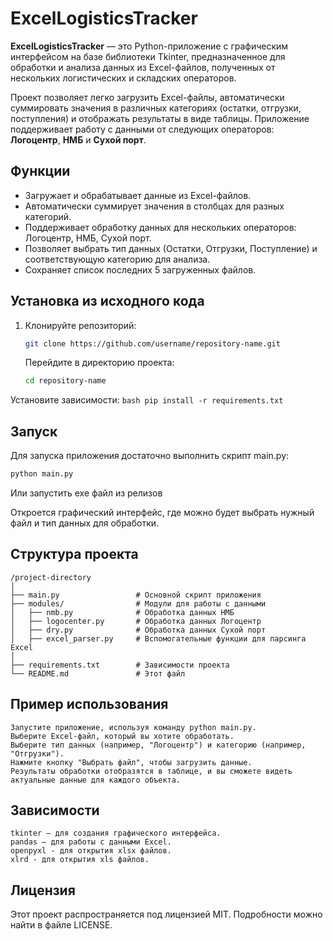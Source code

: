 # ExcelLogisticsTracker

**ExcelLogisticsTracker** — это Python-приложение с графическим интерфейсом на базе библиотеки Tkinter, предназначенное для обработки и анализа данных из Excel-файлов, полученных от нескольких логистических и складских операторов.

Проект позволяет легко загрузить Excel-файлы, автоматически суммировать значения в различных категориях (остатки, отгрузки, поступления) и отображать результаты в виде таблицы. Приложение поддерживает работу с данными от следующих операторов: **Логоцентр**, **НМБ** и **Сухой порт**.

## Функции

- Загружает и обрабатывает данные из Excel-файлов.
- Автоматически суммирует значения в столбцах для разных категорий.
- Поддерживает обработку данных для нескольких операторов: Логоцентр, НМБ, Сухой порт.
- Позволяет выбрать тип данных (Остатки, Отгрузки, Поступление) и соответствующую категорию для анализа.
- Сохраняет список последних 5 загруженных файлов.

## Установка из исходного кода

1. Клонируйте репозиторий:
   ```bash
   git clone https://github.com/username/repository-name.git
   ```

    Перейдите в директорию проекта:
    ```bash
    cd repository-name
    ```

Установите зависимости:
    ```bash
    pip install -r requirements.txt
    ```

## Запуск

Для запуска приложения достаточно выполнить скрипт main.py:
```bash
python main.py
```
Или запустить exe файл из релизов

Откроется графический интерфейс, где можно будет выбрать нужный файл и тип данных для обработки.

## Структура проекта
```
/project-directory
│
├── main.py                 # Основной скрипт приложения
├── modules/                # Модули для работы с данными
│   ├── nmb.py              # Обработка данных НМБ
│   ├── logocenter.py       # Обработка данных Логоцентр
│   ├── dry.py              # Обработка данных Сухой порт
│   ├── excel_parser.py     # Вспомогательные функции для парсинга Excel
│
├── requirements.txt        # Зависимости проекта
└── README.md               # Этот файл
```

## Пример использования

    Запустите приложение, используя команду python main.py.
    Выберите Excel-файл, который вы хотите обработать.
    Выберите тип данных (например, "Логоцентр") и категорию (например, "Отгрузки").
    Нажмите кнопку "Выбрать файл", чтобы загрузить данные.
    Результаты обработки отобразятся в таблице, и вы сможете видеть актуальные данные для каждого объекта.

## Зависимости

    tkinter – для создания графического интерфейса.
    pandas – для работы с данными Excel.
    openpyxl - для открытия xlsx файлов.
    xlrd - для открытия xls файлов.

## Лицензия

Этот проект распространяется под лицензией MIT. Подробности можно найти в файле LICENSE.

